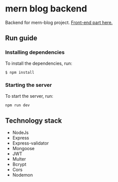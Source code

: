 # mern blog backend
Backend for mern-blog project. [Front-end part here.](https://github.com/xurm0vi4/mern-blog-front.git)

## Run guide

### Installing dependencies
To install the dependencies, run:
```sh
$ npm install
```

### Starting the server
To start the server, run:
```sh
npm run dev
```

## Technology stack
- NodeJs
- Express
- Express-validator
- Mongoose
- JWT
- Multer
- Bcrypt
- Cors
- Nodemon
